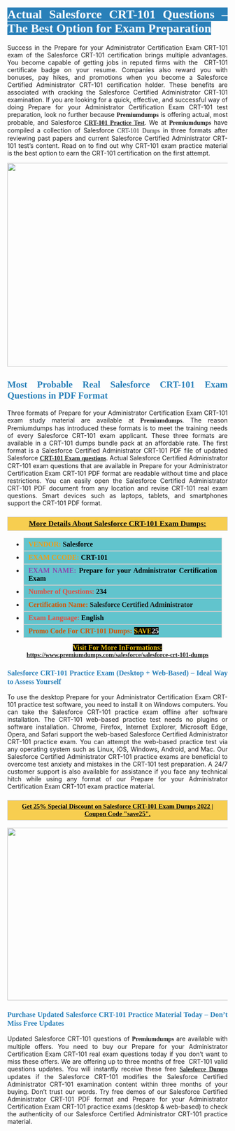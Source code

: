 <h1 style="text-align: justify;"><span style="color:#ffffff;"><span style="font-family:Georgia,serif;"><strong><span style="background-color:#2980b9;">Actual Salesforce CRT-101 Questions – The Best Option for Exam Preparation</span></strong></span></span></h1>

<p style="text-align: justify;">Success in the Prepare for your Administrator Certification Exam CRT-101 exam of the Salesforce CRT-101 certification brings multiple advantages. You become capable of getting jobs in reputed firms with the  CRT-101 certificate badge on your resume. Companies also reward you with bonuses, pay hikes, and promotions when you become a Salesforce Certified Administrator CRT-101 certification holder. These benefits are associated with cracking the Salesforce Certified Administrator CRT-101 examination. If you are looking for a quick, effective, and successful way of doing Prepare for your Administrator Certification Exam CRT-101 test preparation, look no further because <span style="font-family:Georgia,serif;"><strong>Premiumdumps</strong></span> is offering actual, most probable, and Salesforce <span style="font-family:Georgia,serif;"><strong><a href="https://www.premiumdumps.com/salesforce/salesforce-crt-101-dumps">CRT-101 Practice Test</a></strong></span>. We at <span style="font-family:Georgia,serif;"><strong>Premiumdumps</strong></span> have compiled a collection of Salesforce <span style="font-family:Georgia,serif;">CRT-101 Dumps</span> in three formats after reviewing past papers and current Salesforce Certified Administrator CRT-101 test’s content. Read on to find out why CRT-101 exam practice material is the best option to earn the CRT-101 certification on the first attempt.</p>

<p style="text-align: center;"><a href="https://www.premiumdumps.com/salesforce/salesforce-crt-101-dumps"><img alt="" src="https://i.imgur.com/P39uA2n.jpeg" style="width: 700px; height: 465px;" /></a></p>

<h2 style="text-align: justify;"><span style="color:#2980b9;"><span style="font-family:Georgia,serif;"><strong>Most Probable Real Salesforce CRT-101 Exam Questions in PDF Format</strong></span></span></h2>

<p style="text-align: justify;">Three formats of Prepare for your Administrator Certification Exam CRT-101 exam study material are available at <span style="font-family:Georgia,serif;"><strong>Premiumdumps</strong></span>. The reason Premiumdumps has introduced these formats is to meet the training needs of every Salesforce CRT-101 exam applicant. These three formats are available in a CRT-101 dumps bundle pack at an affordable rate. The first format is a Salesforce Certified Administrator CRT-101 PDF file of updated Salesforce <span style="font-family:Georgia,serif;"><strong><a href="https://www.premiumdumps.com/salesforce/salesforce-crt-101-dumps">CRT-101 Exam questions</a></strong></span>. Actual Salesforce Certified Administrator CRT-101 exam questions that are available in Prepare for your Administrator Certification Exam CRT-101 PDF format are readable without time and place restrictions. You can easily open the Salesforce Certified Administrator CRT-101 PDF document from any location and revise CRT-101 real exam questions. Smart devices such as laptops, tablets, and smartphones support the CRT-101 PDF format.</p>

<h3 style="background: #f7ce50; border: 1px solid rgb(204, 204, 204); padding: 5px 10px; text-align: center;"><span style="font-family:Georgia,serif;"><u><u><span style="color:#000000;"><span style="font-size:11pt"><span style="line-height:normal"><b><span style="font-size:13.0pt"><span cambria="">More Details About Salesforce CRT-101 Exam Dumps:</span></span></b></span></span></span></u></u></span></h3>

<ul>
	<li style="margin:0cm 10pt">
	<div style="background:#61c4cd; border: 1px solid rgb(204, 204, 204); padding: 5px 10px; text-align: justify;"><span style="font-family:Georgia,serif;"><span style="font-size:11pt"><span style="line-height:normal"><b><span style="font-size:12.0pt"><span new="" roman="" times=""><span style="color:#f39c12;">VENDOR:</span> <span style="color:#000000;">Salesforce</span></span></span></b></span></span></span></div>
	</li>
	<li style="margin:0cm 10pt">
	<div style="background: #61c4cd; border: 1px solid rgb(204, 204, 204); padding: 5px 10px; text-align: justify;"><span style="font-family:Georgia,serif;"><span style="font-size:11pt"><span style="line-height:normal"><b><span style="font-size:12.0pt"><span new="" roman="" times=""><span style="color:#f39c12;">EXAM CCODE:</span> <span style="color:#000000;">CRT-101</span></span></span></b></span></span></span></div>
	</li>
	<li style="margin:0cm 10pt">
	<div style="background: #61c4cd; border: 1px solid rgb(204, 204, 204); padding: 5px 10px; text-align: justify;"><span style="font-family:Georgia,serif;"><span style="font-size:11pt"><span style="line-height:normal"><b><span style="font-size:12.0pt"><span new="" roman="" times=""><span style="color:#8e44ad;">EXAM NAME:</span> <span style="color:#000000;">Prepare for your Administrator Certification Exam</span></span></span></b></span></span></span></div>
	</li>
	<li style="margin:0cm 10pt">
	<div style="background: #61c4cd; border: 1px solid rgb(204, 204, 204); padding: 5px 10px;"><span style="font-family:Georgia,serif;"><span style="font-size:11pt"><span style="line-height:normal"><b><span style="font-size:12.0pt"><span new="" roman="" times=""><span style="color:#e74c3c;">Number of Questions:</span><span style="color:#000000;"><span style="color:#f1c40f;"> </span>234</span></span></span></b></span></span></span></div>
	</li>
	<li style="margin:0cm 10pt">
	<div style="background: #61c4cd; border: 1px solid rgb(204, 204, 204); padding: 5px 10px; text-align: justify;"><span style="font-family:Georgia,serif;"><span style="font-size:11pt"><span style="line-height:normal"><b><span style="font-size:12.0pt"><span new="" roman="" times=""><span style="color:#d35400;">Certification Name:</span> Salesforce Certified Administrator</span></span></b></span></span></span></div>
	</li>
	<li style="margin:0cm 10pt">
	<div style="background: #61c4cd; border: 1px solid rgb(204, 204, 204); padding: 5px 10px; text-align: justify;"><span style="font-family:Georgia,serif;"><span style="font-size:11pt"><span style="line-height:normal"><b><span style="font-size:12.0pt"><span new="" roman="" times=""><span style="color:#e74c3c;">Exam Language:</span> <span style="color:#000000;">English</span></span></span></b></span></span></span></div>
	</li>
	<li style="margin:0cm 10pt">
	<div style="background: #61c4cd; border: 1px solid rgb(204, 204, 204); padding: 5px 10px;"><span style="font-family:Georgia,serif;"><span style="font-size:11pt"><span style="line-height:normal"><b><span style="font-size:12.0pt"><span new="" roman="" times=""><span style="color:#d35400;">Promo Code For CRT-101 Dumps:</span><span style="color:#f1c40f;"> <span style="background-color:#000000;">SAVE</span></span><span style="color:#ffffff;"><span style="background-color:#000000;">25</span></span></span></span></b></span></span></span></div>
	</li>
</ul>

<p style="text-align: center;"><span style="font-family:Georgia,serif;"><strong><span style="font-size:16px;"><span style="color:#f1c40f;"><span style="background-color:#000000;">Visit For More InFormations:</span></span></span> <a href="https://www.premiumdumps.com/salesforce/salesforce-crt-101-dumps">https://www.premiumdumps.com/salesforce/salesforce-crt-101-dumps</a></strong></span></p>

<h3 style="text-align: justify;"><span style="color:#2980b9;"><span style="font-family:Georgia,serif;"><strong><strong><strong>Salesforce CRT-101 Practice Exam (Desktop + Web-Based) – Ideal Way to Assess Yourself</strong></strong></strong></span></span></h3>

<p style="text-align: justify;">To use the desktop Prepare for your Administrator Certification Exam CRT-101 practice test software, you need to install it on Windows computers. You can take the Salesforce CRT-101 practice exam offline after software installation. The CRT-101 web-based practice test needs no plugins or software installation. Chrome, Firefox, Internet Explorer, Microsoft Edge, Opera, and Safari support the web-based Salesforce Certified Administrator CRT-101 practice exam. You can attempt the web-based practice test via any operating system such as Linux, iOS, Windows, Android, and Mac. Our Salesforce Certified Administrator CRT-101 practice exams are beneficial to overcome test anxiety and mistakes in the CRT-101 test preparation. A 24/7 customer support is also available for assistance if you face any technical hitch while using any format of our Prepare for your Administrator Certification Exam CRT-101 exam practice material.</p>

<h3 style="background: rgb(247, 206, 80); border: 1px solid rgb(204, 204, 204); padding: 5px 10px; text-align: center;"><span style="font-family:Georgia,serif;"><u><span style="color:#000000;"><span style="font-size:11pt;"><span style="line-height:normal;"><b><span cambria="">Get 25% Special Discount on Salesforce CRT-101 Exam Dumps 2022 | Coupon Code "save25".</span></b></span></span></span></u></span></h3>

<p style="text-align: center;"><strong><strong><a href="https://www.premiumdumps.com/salesforce/salesforce-crt-101-dumps"><img alt="" src="https://i.imgur.com/IafrsaO.jpg" style="width: 700px; height: 394px;" /></a></strong></strong></p>

<h3 style="text-align: justify;"><strong><span style="color:#2980b9;"><span style="font-family:Georgia,serif;"><strong><strong><strong>Purchase Updated Salesforce CRT-101 Practice Material Today – Don’t Miss Free Updates</strong></strong></strong></span></span></strong></h3>

<p style="text-align: justify;">Updated Salesforce CRT-101 questions of <span style="font-family:Georgia,serif;"><strong>Premiumdumps</strong></span> are available with multiple offers. You need to buy our Prepare for your Administrator Certification Exam CRT-101 real exam questions today if you don’t want to miss these offers. We are offering up to three months of free  CRT-101 valid questions updates. You will instantly receive these free <span style="font-family:Georgia,serif;"><strong><a href="https://www.premiumdumps.com/salesforce-exam-dumps">Salesforce Dumps</a></strong></span> updates if the Salesforce CRT-101 modifies the Salesforce Certified Administrator CRT-101 examination content within three months of your buying. Don’t trust our words. Try free demos of our Salesforce Certified Administrator CRT-101 PDF format and Prepare for your Administrator Certification Exam CRT-101 practice exams (desktop & web-based) to check the authenticity of our Salesforce Certified Administrator CRT-101 practice material.</p>
